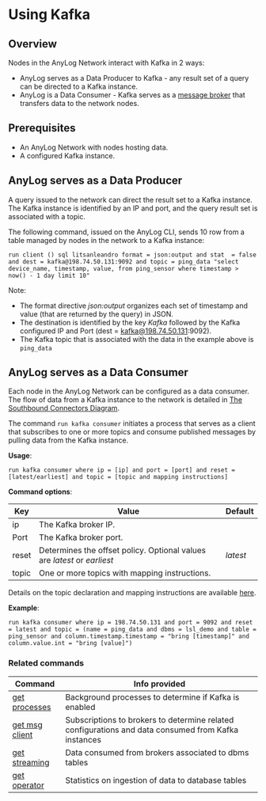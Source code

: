 # Using Kafka

## Overview

Nodes in the AnyLog Network interact with Kafka in 2 ways:
* AnyLog serves as a Data Producer to Kafka - any result set of a query can be directed to a Kafka instance.   
* AnyLog is a Data Consumer - Kafka serves as a [message broker](message%20broker.md#using-a-message-broker) that transfers data to the network nodes.  
  
## Prerequisites

* An AnyLog Network with nodes hosting data.
* A configured Kafka instance.

## AnyLog serves as a Data Producer 

A query issued to the network can direct the result set to a Kafka instance.  
The Kafka instance is identified by an IP and port, and the query result set is associated with a topic.  

The following command, issued on the AnyLog CLI, sends 10 row from a table managed by nodes in the network to a Kafka instance:

```anylog
run client () sql litsanleandro format = json:output and stat  = false and dest = kafka@198.74.50.131:9092 and topic = ping_data "select device_name, timestamp, value, from ping_sensor where timestamp > now() - 1 day limit 10"
```

Note:
* The format directive _json:output_ organizes each set of timestamp and value (that are returned by the query) in JSON.
* The destination is identified by the key _Kafka_ followed by the Kafka configured IP and Port (dest = kafka@198.74.50.131:9092).
* The Kafka topic that is associated with the data in the example above is `ping_data`

## AnyLog serves as a Data Consumer

Each node in the AnyLog Network can be configured as a data consumer.  
The flow of data from a Kafka instance to the network is detailed in [The Southbound Connectors Diagram](adding%20data.md#the-southbound-connectors-diagram).

The command `run kafka consumer` initiates a process that serves as a client that subscribes to one or more topics 
and consume published messages by pulling data from the Kafka instance.

**Usage**:

```anylog
run kafka consumer where ip = [ip] and port = [port] and reset = [latest/earliest] and topic = [topic and mapping instructions]
```

**Command options**:

| Key        | Value  | Default  |
| ---------- | -------| ------- |
| ip         | The Kafka broker IP. |  |
| Port       | The Kafka broker port. | |
| reset      | Determines the offset policy. Optional values are _latest_ or _earliest_| _latest_ |
| topic      | One or more topics with mapping instructions.| |

Details on the topic declaration and mapping instructions are available [here](message%20broker.md#the-topic-params).  

**Example**:
```anylog
run kafka consumer where ip = 198.74.50.131 and port = 9092 and reset = latest and topic = (name = ping_data and dbms = lsl_demo and table = ping_sensor and column.timestamp.timestamp = "bring [timestamp]" and column.value.int = "bring [value]")
```


### Related commands

| Command                                                          | Info provided  |
|------------------------------------------------------------------| -------|
| [get processes](monitoring%20nodes.md#the-get-processes-command) | Background processes to determine if Kafka is enabled |
| [get msg client](monitoring%20calls.md#get-msg-clients)          | Subscriptions to brokers to determine related configurations and data consumed from Kafka instances |
| [get streaming](monitoring%20calls.md#get-streaming)             | Data consumed from brokers associated to dbms tables |
| [get operator](monitoring%20calls.md#get-operator)               | Statistics on ingestion of data to database tables |
